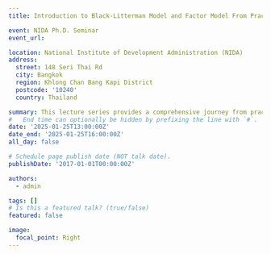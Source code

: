 ```yaml
---
title: Introduction to Black-Litterman Model and Factor Model From Practice to theory

event: NIDA Ph.D. Seminar
event_url: 

location: National Institute of Development Administration (NIDA) 
address:
  street: 148 Seri Thai Rd 
  city: Bangkok
  region: Khlong Chan Bang Kapi District  
  postcode: '10240'
  country: Thailand

summary: This lecture series provides a comprehensive journey from practical applications to theoretical foundations of the Black-Litterman Model and Factor Model in portfolio management. The sessions will explore algorithmic trading, Bayesian approaches, and the integration of investor views with factors in portfolio construction.
#   End time can optionally be hidden by prefixing the line with `#`.
date: '2025-01-25T13:00:00Z'
date_end: '2025-01-25T16:00:00Z'
all_day: false

# Schedule page publish date (NOT talk date).
publishDate: '2017-01-01T00:00:00Z'

authors:
  - admin

tags: []
# Is this a featured talk? (true/false)
featured: false

image:
  focal_point: Right
---
```

